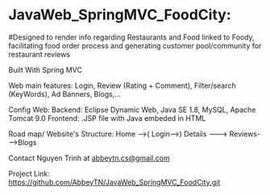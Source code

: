 # JavaWeb_SpringMVC_FoodCity: 
#Designed to render info regarding Restaurants and Food linked to Foody, facilitating food order process and generating customer pool/community for restaurant reviews


Built With
Spring MVC 


Web main features: Login, Review (Rating + Comment), Filter/search (KeyWords), Ad Banners, Blogs,...

Config Web:
Backend: Eclipse Dynamic Web, Java SE 1.8, MySQL, Apache Tomcat 9.0
Frontend: .JSP file with Java embeded in HTML 


Road map/ Website's Structure:
Home -->( Login-->) Details ---> Reviews--->Blogs




Contact
Nguyen Trinh at abbeytn.cs@gmail.com

Project Link: https://github.com/AbbeyTN/JavaWeb_SpringMVC_FoodCity.git
